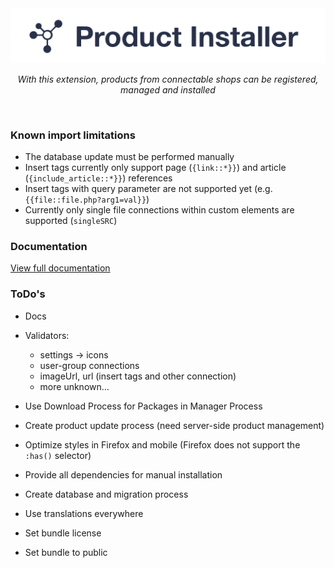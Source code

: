 <div align="center">
  <img src="./docs/logo.svg" width="700px" alt="Product Installer">
  <p><i>With this extension, products from connectable shops can be registered, managed and installed</i></p>
</div>

<br/>

### Known import limitations
- The database update must be performed manually
- Insert tags currently only support page (`{link::*}}`) and article (`{include_article::*}}`) references
- Insert tags with query parameter are not supported yet (e.g. `{{file::file.php?arg1=val}}`)
- Currently only single file connections within custom elements are supported (`singleSRC`)


### Documentation
[View full documentation](https://oveleon.github.io/product-installer/)


### ToDo's
- Docs
- Validators:
  - settings -> icons
  - user-group connections
  - imageUrl, url (insert tags and other connection)
  - more unknown...
- Use Download Process for Packages in Manager Process
- Create product update process (need server-side product management)
- Optimize styles in Firefox and mobile (Firefox does not support the `:has()` selector)
- Provide all dependencies for manual installation
- Create database and migration process
- Use translations everywhere

- Set bundle license
- Set bundle to public
